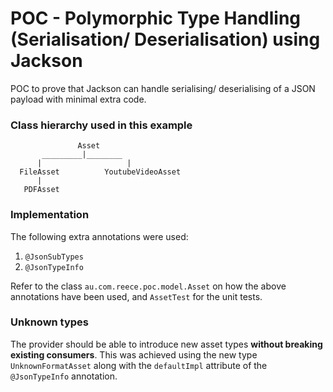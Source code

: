 POC - Polymorphic Type Handling (Serialisation/ Deserialisation) using Jackson
==============================================================================

POC to prove that Jackson can handle serialising/ deserialising of a JSON payload with minimal extra code.

### Class hierarchy used in this example

                   Asset
           _________|________
          |                   |
      FileAsset          YoutubeVideoAsset
          |
       PDFAsset
           

### Implementation
The following extra annotations were used:
1. `@JsonSubTypes`
2. `@JsonTypeInfo`

Refer to the class `au.com.reece.poc.model.Asset` on how the above annotations have been used, and `AssetTest` for the unit tests.

### Unknown types
The provider should be able to introduce new asset types **without breaking existing consumers**. 
This was achieved using the new type `UnknownFormatAsset` along with the `defaultImpl` attribute of the `@JsonTypeInfo` annotation.
 
 
